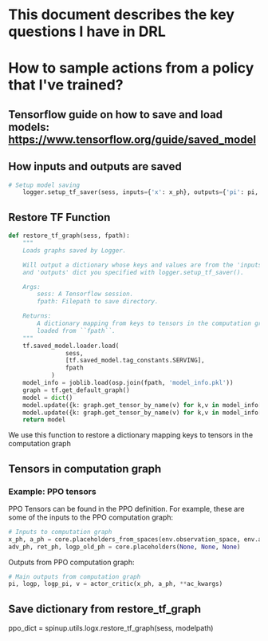 # This document describes the key questions I have in DRL
# How to sample actions from a policy that I've trained?
## Tensorflow guide on how to save and load models: https://www.tensorflow.org/guide/saved_model
## How inputs and outputs are saved
```Python
# Setup model saving
    logger.setup_tf_saver(sess, inputs={'x': x_ph}, outputs={'pi': pi, 'v': v})
```

## Restore TF Function
```Python
def restore_tf_graph(sess, fpath):
    """
    Loads graphs saved by Logger.

    Will output a dictionary whose keys and values are from the 'inputs' 
    and 'outputs' dict you specified with logger.setup_tf_saver().

    Args:
        sess: A Tensorflow session.
        fpath: Filepath to save directory.

    Returns:
        A dictionary mapping from keys to tensors in the computation graph
        loaded from ``fpath``. 
    """
    tf.saved_model.loader.load(
                sess,
                [tf.saved_model.tag_constants.SERVING],
                fpath
            )
    model_info = joblib.load(osp.join(fpath, 'model_info.pkl'))
    graph = tf.get_default_graph()
    model = dict()
    model.update({k: graph.get_tensor_by_name(v) for k,v in model_info['inputs'].items()})
    model.update({k: graph.get_tensor_by_name(v) for k,v in model_info['outputs'].items()})
    return model
```

We use this function to restore a dictionary mapping keys to tensors in the computation graph
## Tensors in computation graph
### Example: PPO tensors
PPO Tensors can be found in the PPO definition. 
For example, these are some of the inputs to the PPO computation graph:
```Python
# Inputs to computation graph
x_ph, a_ph = core.placeholders_from_spaces(env.observation_space, env.action_space)
adv_ph, ret_ph, logp_old_ph = core.placeholders(None, None, None)
```
Outputs from PPO computation graph:
```Python
# Main outputs from computation graph
pi, logp, logp_pi, v = actor_critic(x_ph, a_ph, **ac_kwargs)
```

## Save dictionary from restore_tf_graph
ppo_dict = spinup.utils.logx.restore_tf_graph(sess, modelpath)